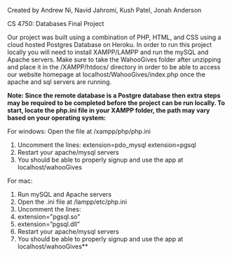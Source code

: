 Created by Andrew Ni, Navid Jahromi, Kush Patel, Jonah Anderson

CS 4750: Databases
Final Project 

Our project was built using a combination of PHP, HTML, and CSS using a cloud hosted Postgres Database on Heroku. In order to run this project locally you will need to install XAMPP/LAMPP and run the mySQL and Apache servers. Make sure to take the WahooGives folder after unzipping and place it in the /XAMPP/htdocs/ directory in order to be able to access our website homepage at localhost/WahooGives/index.php once the apache and sql servers are running.

**Note: Since the remote database is a Postgre database then extra steps may be required to be completed before the project can be run locally. To start, locate the php.ini file in your XAMPP folder, the path may vary based on your operating system:**

For windows: 
Open the file at /xampp/php/php.ini
1. Uncomment the lines:
  extension=pdo_mysql
  extension=pgsql
3. Restart your apache/mysql servers
4. You should be able to properly signup and use the app at localhost/wahooGives

For mac:
1. Run mySQL and Apache servers
2. Open the .ini file at /lampp/etc/php.ini
3. Uncomment the lines:
4. extension="pgsql.so"
5. extension=”pgsql.dll”
6. Restart your apache/mysql servers
7. You should be able to properly signup and use the app at localhost/wahooGives**

